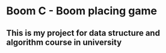 <h1>Boom C - Boom placing game</h1>
<h2>This is my project for data structure and algorithm course in university</h2>
